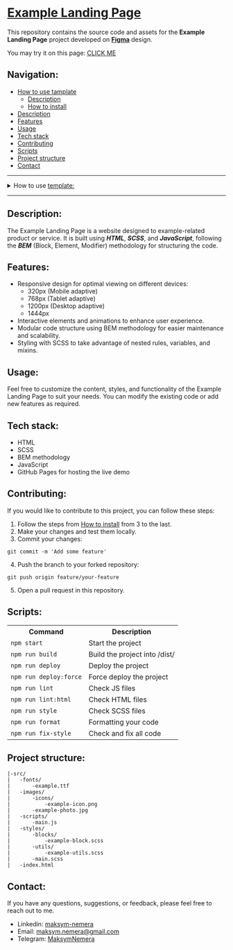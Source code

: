 # [Example Landing Page](https://maksym-nemera.github.io/<your-repository>/)

This repository contains the source code and assets for the **Example Landing Page** project developed on **[Figma](source-figma-template)** design.

You may try it on this page: [CLICK ME](https://maksym-nemera.github.io/<your-repository>/)

## Navigation:

- [How to use tamplate](#how-to-use-template)
  - [Description](#description-template)
  - [How to install](#how-to-install)
- [Description](#description)
- [Features](#features)
- [Usage](#usage)
- [Tech stack](#tech-stack)
- [Contributing](#contributing)
- [Scripts](#scripts)
- [Project structure](#project-structure)
- [Contact](#contact)

---

<details>
<summary><a id="how-to-use-template">How to use <a href="https://github.com/maksym-nemera/landing_template">template:</a></a></summary>

This [repository](https://github.com/maksym-nemera/landing_template) contains the template code and assets for the **Landing Page** projects.

You may try it on this page: [CLICK ME](https://maksym-nemera.github.io/landing_template/)

### <a id="description-template">Description:</a>

This template is designed to create various types of landing pages using **_HTML_**, **_CSS/SCSS_**, and **_JS_**. It includes specialized checkers such as **LintHTML**, **ESLint**, **StyleLint**, and **Prettier** for code formatting, and uses **EditorConfig** to standardize the entire project. The project is built with **Parcel**. In addition, it has **Husky** and **Lint-Staged** configured to detect and prevent errors during the commit.

This template can be used to create attractive landing pages with modern design and good code structure. Additional improvements and customizations can be added to meet specific project requirements.

## <a id="how-to-install">How to install:</a>

1. Click '**Use this template**' => then click '**Create a new repository**'.
2. Add a name to your new repository => then click '**Create repository**'.
3. Click '**<>Code**' => then copy your '**HTTPS**' or '**SSH**' URL.
4. Clone your repository in your projects folder

```shell
git clone https://github.com/your-username/your-repository.git
```

5. Navigate to the project directory:

```shell
cd your-repository
```

6. **Use nvm version 20**:

```shell
nvm use 20
```

7. Install packages:

```shell
npm i
```

8. Build your project:

```shell
npm run build
```

9. Start the project:

```shell
npm run start
```

10. Update README.md.
</details>

---

## <a id="description">Description:</a>

The Example Landing Page is a website designed to example-related product or service. It is built using **_HTML_**, **_SCSS_**, and **_JavaScript_**, following the **_BEM_** (Block, Element, Modifier) methodology for structuring the code.

## <a id="features">Features:</a>

- Responsive design for optimal viewing on different devices:
  - 320px (Mobile adaptive)
  - 768px (Tablet adaptive)
  - 1200px (Desktop adaptive)
  - 1444px
- Interactive elements and animations to enhance user experience.
- Modular code structure using BEM methodology for easier maintenance and scalability.
- Styling with SCSS to take advantage of nested rules, variables, and mixins.

## <a id="usage">Usage:</a>

Feel free to customize the content, styles, and functionality of the Example Landing Page to suit your needs. You can modify the existing code or add new features as required.

## <a id="tech-stack">Tech stack:</a>

- HTML
- SCSS
- BEM methodology
- JavaScript
- GitHub Pages for hosting the live demo

## <a id="contributing">Contributing:</a>

If you would like to contribute to this project, you can follow these steps:

1. Follow the steps from [How to install](#how-to-install) from 3 to the last.
2. Make your changes and test them locally.
3. Commit your changes:

```shell
git commit -m 'Add some feature'
```

4. Push the branch to your forked repository:

```shell
git push origin feature/your-feature
```

5. Open a pull request in this repository.

## <a id="scripts">Scripts:</a>

<table>
    <tr>
        <th>Command</th>
        <th>Description</th>
    </tr>
    <tr>
        <td><code>npm start</code></td>
        <td>Start the project</td>
    </tr>
    <tr>
        <td><code>npm run build</code></td>
        <td>Build the project into /dist/</td>
    </tr>
    <tr>
        <td><code>npm run deploy</code></td>
        <td>Deploy the project</td>
    </tr>
    <tr>
        <td><code>npm run deploy:force</code></td>
        <td>Force deploy the project</td>
    </tr>
    <tr>
        <td><code>npm run lint</code></td>
        <td>Check JS files</td>
    </tr>
    <tr>
        <td><code>npm run lint:html</code></td>
        <td>Check HTML files</td>
    </tr>
    <tr>
        <td><code>npm run style</code></td>
        <td>Check SCSS files</td>
    </tr>
    <tr>
        <td><code>npm run format</code></td>
        <td>Formatting your code</td>
    </tr>
    <tr>
        <td><code>npm run fix-style</code></td>
        <td>Check and fix all code</td>
    </tr>
</table>

## <a id="project-structure">Project structure:</a>

```
|-src/
|	-fonts/
|		-example.ttf
|	-images/
|		-icons/
|			-example-icon.png
|		-example-photo.jpg
|	-scripts/
|		-main.js
|	-styles/
|		-blocks/
|			-example-block.scss
|		-utils/
|			-example-utils.scss
|		-main.scss
|	-index.html
```

## <a id="contact">Contact:</a>

If you have any questions, suggestions, or feedback, please feel free to reach out to me.

- Linkedin: [maksym-nemera](https://www.linkedin.com/in/maksym-nemera/)
- Email: [maksym.nemera@gmail.com](mailto:maksym.nemera@gmail.com)
- Telegram: [MaksymNemera](https://t.me/MaksymNemera)
